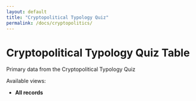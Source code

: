 ```yaml
---
layout: default
title: "Cryptopolitical Typology Quiz"
permalink: /docs/cryptopolitics/
---
```


# Cryptopolitical Typology Quiz Table

Primary data from the Cryptopolitical Typology Quiz

Available views: 
- **All records**